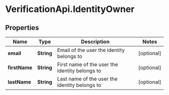 # VerificationApi.IdentityOwner

## Properties

Name | Type | Description | Notes
------------ | ------------- | ------------- | -------------
**email** | **String** | Email of the user the identity belongs to | [optional] 
**firstName** | **String** | First name of the user the identity belongs to | [optional] 
**lastName** | **String** | Last name of the user the identity belongs to | [optional] 



